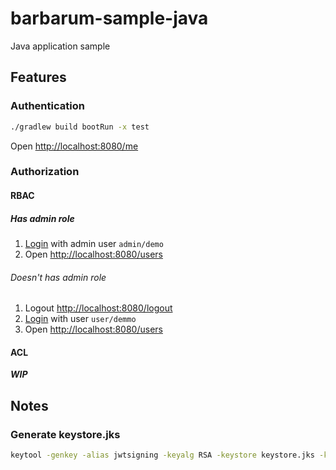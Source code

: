 # barbarum-sample-java

Java application sample

## Features

### Authentication

```bash
./gradlew build bootRun -x test
```

Open [http://localhost:8080/me](http://localhost:8080/me)

### Authorization

#### RBAC

##### Has admin role

1. [Login](http://localhost:8080/login) with admin user `admin/demo`
2. Open [http://localhost:8080/users](http://localhost:8080/users)

###### Doesn't has admin role

1. Logout [http://localhost:8080/logout](http://localhost:8080/logout)
2. [Login](http://localhost:8080/login) with user `user/demmo`
3. Open [http://localhost:8080/users](http://localhost:8080/users)

#### ACL

**_WIP_**

## Notes

### Generate keystore.jks

```bash
keytool -genkey -alias jwtsigning -keyalg RSA -keystore keystore.jks -keysize 2048
```
